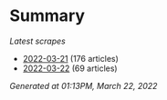# Summary
*Latest scrapes*
* [2022-03-21](https://github.com/nuuuwan/news_lk/blob/data/news_lk.2022-03-21.json) (176 articles)
* [2022-03-22](https://github.com/nuuuwan/news_lk/blob/data/news_lk.2022-03-22.json) (69 articles)

*Generated at 01:13PM, March 22, 2022*